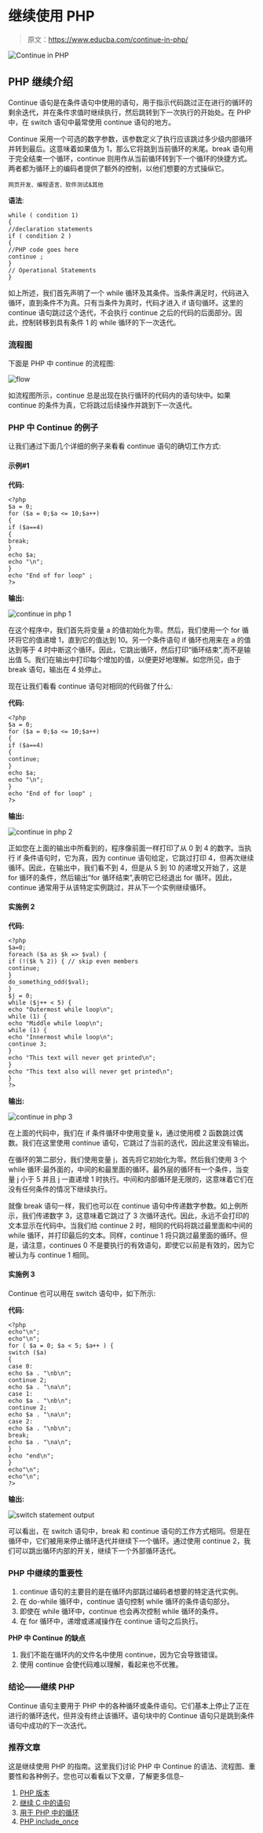 # 继续使用 PHP

> 原文：<https://www.educba.com/continue-in-php/>

![Continue in PHP](img/9db7071316c8645ffe0dc620accf320c.png)



## PHP 继续介绍

Continue 语句是在条件语句中使用的语句，用于指示代码跳过正在进行的循环的剩余迭代，并在条件求值时继续执行，然后跳转到下一次执行的开始处。在 PHP 中，在 switch 语句中最常使用 continue 语句的地方。

Continue 采用一个可选的数字参数，该参数定义了执行应该跳过多少级内部循环并转到最后。这意味着如果值为 1，那么它将跳到当前循环的末尾。break 语句用于完全结束一个循环，continue 则用作从当前循环转到下一个循环的快捷方式。两者都为循环上的编码者提供了额外的控制，以他们想要的方式操纵它。

<small>网页开发、编程语言、软件测试&其他</small>

**语法**:

```
while ( condition 1)
{
//declaration statements
if ( condition 2 )
{
//PHP code goes here
continue ;
}
// Operational Statements
}
```

如上所述，我们首先声明了一个 while 循环及其条件。当条件满足时，代码进入循环，直到条件不为真。只有当条件为真时，代码才进入 if 语句循环。这里的 continue 语句跳过这个迭代，不会执行 continue 之后的代码的后面部分。因此，控制转移到具有条件 1 的 while 循环的下一次迭代。

### 流程图

下面是 PHP 中 continue 的流程图:

![flow](img/48d257dff698f67b40730ac14dd1b426.png)



如流程图所示，continue 总是出现在执行循环的代码内的语句块中。如果 continue 的条件为真，它将跳过后续操作并跳到下一次迭代。

### PHP 中 Continue 的例子

让我们通过下面几个详细的例子来看看 continue 语句的确切工作方式:

#### 示例#1

**代码:**

```
<?php
$a = 0;
for ($a = 0;$a <= 10;$a++)
{
if ($a==4)
{
break;
}
echo $a;
echo "\n";
}
echo "End of for loop" ;
?>
```

**输出:**

![continue in php 1](img/daee6dad6a8f515b0f2a9619a552d83e.png)



在这个程序中，我们首先将变量 a 的值初始化为零。然后，我们使用一个 for 循环将它的值递增 1，直到它的值达到 10。另一个条件语句 if 循环也用来在 a 的值达到等于 4 时中断这个循环。因此，它跳出循环，然后打印“循环结束”,而不是输出值 5。我们在输出中打印每个增加的值，以便更好地理解。如您所见，由于 break 语句，输出在 4 处停止。

现在让我们看看 continue 语句对相同的代码做了什么:

**代码:**

```
<?php
$a = 0;
for ($a = 0;$a <= 10;$a++)
{
if ($a==4)
{
continue;
}
echo $a;
echo "\n";
}
echo "End of for loop" ;
?>
```

**输出:**

![continue in php 2](img/24f3305ebed2b36e23d2059996f2f0a4.png)



正如您在上面的输出中所看到的，程序像前面一样打印了从 0 到 4 的数字。当执行 if 条件语句时，它为真，因为 continue 语句给定，它跳过打印 4，但再次继续循环。因此，在输出中，我们看不到 4，但是从 5 到 10 的递增又开始了，这是 for 循环的条件，然后输出“for 循环结束”,表明它已经退出 for 循环。因此，continue 通常用于从该特定实例跳过，并从下一个实例继续循环。

#### 实施例 2

**代码:**

```
<?php
$a=0;
foreach ($a as $k => $val) {
if (!($k % 2)) { // skip even members
continue;
}
do_something_odd($val);
}
$j = 0;
while ($j++ < 5) {
echo "Outermost while loop\n";
while (1) {
echo "Middle while loop\n";
while (1) {
echo "Innermost while loop\n";
continue 3;
}
echo "This text will never get printed\n";
}
echo "This text also will never get printed\n";
}
?>
```

**输出:**

![continue in php 3](img/793a3316a021fee76ccfcc04726c3d7b.png)



在上面的代码中，我们在 if 条件循环中使用变量 k，通过使用模 2 函数跳过偶数。我们在这里使用 continue 语句，它跳过了当前的迭代，因此这里没有输出。

在循环的第二部分，我们使用变量 j，首先将它初始化为零。然后我们使用 3 个 while 循环:最外面的，中间的和最里面的循环。最外层的循环有一个条件，当变量 j 小于 5 并且 j 一直递增 1 时执行。中间和内部循环是无限的，这意味着它们在没有任何条件的情况下继续执行。

就像 break 语句一样，我们也可以在 continue 语句中传递数字参数。如上例所示，我们传递数字 3，这意味着它跳过了 3 次循环迭代。因此，永远不会打印的文本显示在代码中。当我们给 continue 2 时，相同的代码将跳过最里面和中间的 while 循环，并打印最后的文本。同样，continue 1 将只跳过最里面的循环。但是，请注意，continues 0 不是要执行的有效语句，即使它以前是有效的，因为它被认为与 continue 1 相同。

#### 实施例 3

Continue 也可以用在 switch 语句中，如下所示:

**代码:**

```
<?php
echo"\n";
echo"\n";
for ( $a = 0; $a < 5; $a++ ) {
switch ($a)
{
case 0:
echo $a . "\nb\n";
continue 2;
echo $a . "\na\n";
case 1:
echo $a . "\nb\n";
continue 2;
echo $a . "\na\n";
case 2:
echo $a . "\nb\n";
break;
echo $a . "\na\n";
}
echo "end\n";
}
echo"\n";
echo"\n";
?>
```

**输出:**

![switch statement output](img/d935390177c1ed38f790e4c36203b203.png)



可以看出，在 switch 语句中，break 和 continue 语句的工作方式相同。但是在循环中，它们被用来停止循环迭代并继续下一个循环。通过使用 continue 2，我们可以跳出循环内部的开关，继续下一个外部循环迭代。

### PHP 中继续的重要性

1.  continue 语句的主要目的是在循环内部跳过编码者想要的特定迭代实例。
2.  在 do-while 循环中，continue 语句控制 while 循环的条件语句部分。
3.  即使在 while 循环中，continue 也会再次控制 while 循环的条件。
4.  在 for 循环中，递增或递减操作在 continue 语句之后执行。

**PHP 中 Continue 的缺点**

1.  我们不能在循环内的文件名中使用 continue，因为它会导致错误。
2.  使用 continue 会使代码难以理解，看起来也不优雅。

### 结论——继续 PHP

Continue 语句主要用于 PHP 中的各种循环或条件语句。它们基本上停止了正在进行的循环迭代，但并没有终止该循环。语句块中的 Continue 语句只是跳到条件语句中成功的下一次迭代。

### 推荐文章

这是继续使用 PHP 的指南。这里我们讨论 PHP 中 Continue 的语法、流程图、重要性和各种例子。您也可以看看以下文章，了解更多信息–

1.  [PHP 版本](https://www.educba.com/php-versions/)
2.  [继续 C 中的语句](https://www.educba.com/continue-statement-in-c/)
3.  [用于 PHP 中的循环](https://www.educba.com/for-loop-in-php/)
4.  [PHP include_once](https://www.educba.com/php-include_once/)





